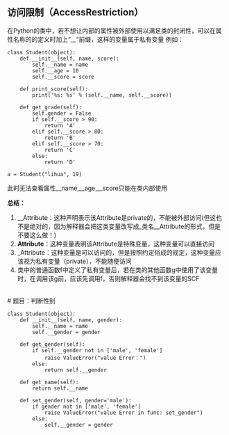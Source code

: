 ## 访问限制（AccessRestriction）
在Python的类中，若不想让内部的属性被外部使用以满足类的封闭性，可以在属性名称的的定义时加上“__”前缀，这样的变量属于私有变量
例如：
```commandline
class Student(object):
    def __init__(self, name, score):
        self.__name = name
        self.__age = 10
        self.__score = score

    def print_score(self):
        print('%s: %s' % (self.__name, self.__score))

    def get_grade(self):
        self.gender = False
        if self.__score > 90:
            return 'A'
        elif self.__score > 80:
            return 'B'
        elif self.__score > 70:
            return 'C'
        else:
            return 'D'

a = Student("lihua", 19)
```
此时无法查看属性__name,__age,__score只能在类内部使用

**总结：**
1. __Attribute：这种声明表示该Attribute是private的，不能被外部访问(但这也不是绝对的，因为解释器会把这类变量改写成_类名__Attribute的形式，但是不要这么做！)
2. __Attribute__：这种变量表明该Attribute是特殊变量，这种变量可以直接访问
3. _Attribute：这种变量是可以访问的，但是按照约定俗成的规定，这种变量应该视为私有变量（private），不能随便访问
4. 类中的普通函数f中定义了私有变量后，若在类的其他函数g中使用了该变量时，在调用该g前，应该先调用f，否则解释器会找不到该变量的SCF

<br>
# 题目：判断性别

```
class Student(object):
    def __init__(self, name, gender):
        self.__name = name
        self.__gender = gender

    def get_gender(self):
        if self.__gender not in ['male', 'female']
            raise ValueError("value Error：")
        else:
            return self.__gender
        
    def get_name(self):
        return self.__name

    def set_gender(self, gender='male'):
        if gender not in ['male', 'female']
            raise ValueError("value Error in func: set_gender")
        else:
            self.__gender = gender
```
